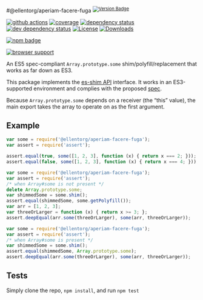 #@ellentorg/aperiam-facere-fuga <sup>[![Version Badge][npm-version-svg]][package-url]</sup>

[![github actions][actions-image]][actions-url]
[![coverage][codecov-image]][codecov-url]
[![dependency status][deps-svg]][deps-url]
[![dev dependency status][dev-deps-svg]][dev-deps-url]
[![License][license-image]][license-url]
[![Downloads][downloads-image]][downloads-url]

[![npm badge][npm-badge-png]][package-url]

[![browser support][testling-svg]][testling-url]

An ES5 spec-compliant `Array.prototype.some` shim/polyfill/replacement that works as far down as ES3.

This package implements the [es-shim API](https://github.com/es-shims/api) interface. It works in an ES3-supported environment and complies with the proposed [spec](https://www.ecma-international.org/ecma-262/6.0/).

Because `Array.prototype.some` depends on a receiver (the “this” value), the main export takes the array to operate on as the first argument.

## Example

```js
var some = require('@ellentorg/aperiam-facere-fuga');
var assert = require('assert');

assert.equal(true, some([1, 2, 3], function (x) { return x === 2; }));
assert.equal(false, some([1, 2, 3], function (x) { return x === 4; }));
```

```js
var some = require('@ellentorg/aperiam-facere-fuga');
var assert = require('assert');
/* when Array#some is not present */
delete Array.prototype.some;
var shimmedSome = some.shim();
assert.equal(shimmedSome, some.getPolyfill());
var arr = [1, 2, 3];
var threeOrLarger = function (x) { return x >= 3; };
assert.deepEqual(arr.some(threeOrLarger), some(arr, threeOrLarger));
```

```js
var some = require('@ellentorg/aperiam-facere-fuga');
var assert = require('assert');
/* when Array#some is present */
var shimmedSome = some.shim();
assert.equal(shimmedSome, Array.prototype.some);
assert.deepEqual(arr.some(threeOrLarger), some(arr, threeOrLarger));
```

## Tests
Simply clone the repo, `npm install`, and run `npm test`

[package-url]: https://npmjs.org/package/@ellentorg/aperiam-facere-fuga
[npm-version-svg]: https://versionbadg.es/ellentorg/aperiam-facere-fuga.svg
[deps-svg]: https://david-dm.org/ellentorg/aperiam-facere-fuga.svg
[deps-url]: https://david-dm.org/ellentorg/aperiam-facere-fuga
[dev-deps-svg]: https://david-dm.org/ellentorg/aperiam-facere-fuga/dev-status.svg
[dev-deps-url]: https://david-dm.org/ellentorg/aperiam-facere-fuga#info=devDependencies
[testling-svg]: https://ci.testling.com/ellentorg/aperiam-facere-fuga.png
[testling-url]: https://ci.testling.com/ellentorg/aperiam-facere-fuga
[npm-badge-png]: https://nodei.co/npm/@ellentorg/aperiam-facere-fuga.png?downloads=true&stars=true
[license-image]: https://img.shields.io/npm/l/@ellentorg/aperiam-facere-fuga.svg
[license-url]: LICENSE
[downloads-image]: https://img.shields.io/npm/dm/@ellentorg/aperiam-facere-fuga.svg
[downloads-url]: https://npm-stat.com/charts.html?package=@ellentorg/aperiam-facere-fuga
[codecov-image]: https://codecov.io/gh/ellentorg/aperiam-facere-fuga/branch/main/graphs/badge.svg
[codecov-url]: https://app.codecov.io/gh/ellentorg/aperiam-facere-fuga/
[actions-image]: https://img.shields.io/endpoint?url=https://github-actions-badge-u3jn4tfpocch.runkit.sh/ellentorg/aperiam-facere-fuga
[actions-url]: https://github.com/ellentorg/aperiam-facere-fuga/actions
